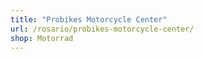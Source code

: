 ```yaml
---
title: "Probikes Motorcycle Center"
url: /rosario/probikes-motorcycle-center/
shop: Motorrad
---
```

